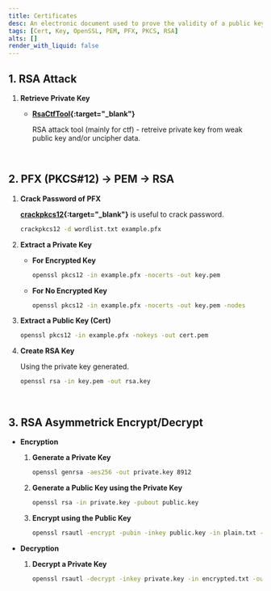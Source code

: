 ```yaml
---
title: Certificates
desc: An electronic document used to prove the validity of a public key.
tags: [Cert, Key, OpenSSL, PEM, PFX, PKCS, RSA]
alts: []
render_with_liquid: false
---
```


## 1. RSA Attack

1. **Retrieve Private Key**

    - **[RsaCtfTool](https://github.com/Ganapati/RsaCtfTool){:target="_blank"}**

        RSA attack tool (mainly for ctf) - retreive private key from weak public key and/or uncipher data.

<br />

## 2. PFX (PKCS#12) -> PEM -> RSA

1. **Crack Password of PFX**

    **[crackpkcs12](https://github.com/crackpkcs12/crackpkcs12){:target="_blank"}** is useful to crack password.

    ```sh
    crackpkcs12 -d wordlist.txt example.pfx
    ```

2. **Extract a Private Key**

    - **For Encrypted Key**

        ```sh
        openssl pkcs12 -in example.pfx -nocerts -out key.pem
        ```

    - **For No Encrypted Key**

        ```sh
        openssl pkcs12 -in example.pfx -nocerts -out key.pem -nodes
        ```

3. **Extract a Public Key (Cert)**

    ```sh
    openssl pkcs12 -in example.pfx -nokeys -out cert.pem
    ```

4. **Create RSA Key**

    Using the private key generated.

    ```sh
    openssl rsa -in key.pem -out rsa.key
    ```

<br />

## 3. RSA Asymmetrick Encrypt/Decrypt

- **Encryption**

    1. **Generate a Private Key**

        ```sh
        openssl genrsa -aes256 -out private.key 8912
        ```

    2. **Generate a Public Key using the Private Key**

        ```sh
        openssl rsa -in private.key -pubout public.key
        ```

    3. **Encrypt using the Public Key**

        ```sh
        openssl rsautl -encrypt -pubin -inkey public.key -in plain.txt -out encrypted.txt
        ```

- **Decryption**

    1. **Decrypt a Private Key**

        ```sh
        openssl rsautl -decrypt -inkey private.key -in encrypted.txt -out plain.txt
        ```
